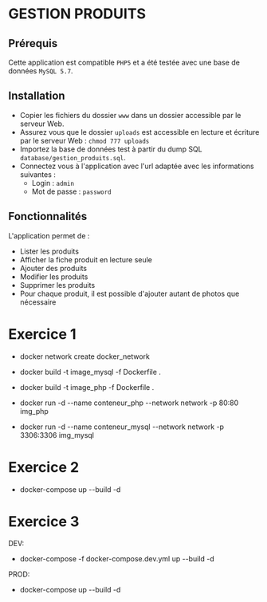 # GESTION PRODUITS

## Prérequis
Cette application est compatible `PHP5` et a été testée avec une base de données `MySQL 5.7`.

## Installation
- Copier les fichiers du dossier `www` dans un dossier accessible par le serveur Web.
- Assurez vous que le dossier `uploads` est accessible en lecture et écriture par le serveur Web : `chmod 777 uploads`
- Importez la base de données test à partir du dump SQL `database/gestion_produits.sql`.
- Connectez vous à l'application avec l'url adaptée avec les informations suivantes :
    - Login : `admin`
    - Mot de passe : `password`

## Fonctionnalités
L'application permet de :
- Lister les produits
- Afficher la fiche produit en lecture seule
- Ajouter des produits
- Modifier les produits
- Supprimer les produits
- Pour chaque produit, il est possible d'ajouter autant de photos que nécessaire

# Exercice 1
- docker network create docker_network

- docker build -t image_mysql -f Dockerfile .
- docker build -t image_php -f Dockerfile .

- docker run -d --name conteneur_php --network network -p 80:80 img_php
- docker run -d --name conteneur_mysql --network network -p 3306:3306 img_mysql

# Exercice 2

- docker-compose up --build -d

# Exercice 3

DEV:
- docker-compose -f docker-compose.dev.yml up --build -d

PROD:
- docker-compose up --build -d

